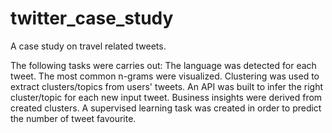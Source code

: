 # twitter_case_study
A case study on travel related tweets.

The following tasks were carries out:
The language was detected for each tweet.
The most common n-grams were visualized.
Clustering was used to extract clusters/topics from users' tweets.
An API was built to infer the right cluster/topic for each new input tweet.
Business insights were derived from created clusters.
A supervised learning task was created in order to predict the number of tweet favourite.
